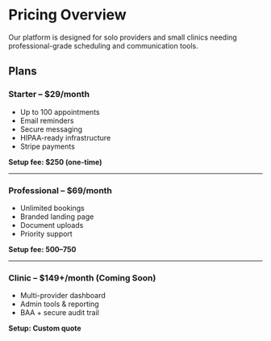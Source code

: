 
# Pricing Overview

Our platform is designed for solo providers and small clinics needing professional-grade scheduling and communication tools.

## Plans

### Starter – $29/month
- Up to 100 appointments
- Email reminders
- Secure messaging
- HIPAA-ready infrastructure
- Stripe payments

**Setup fee: $250 (one-time)**

---

### Professional – $69/month
- Unlimited bookings
- Branded landing page
- Document uploads
- Priority support

**Setup fee: $500–$750**

---

### Clinic – $149+/month (Coming Soon)
- Multi-provider dashboard
- Admin tools & reporting
- BAA + secure audit trail

**Setup: Custom quote**
